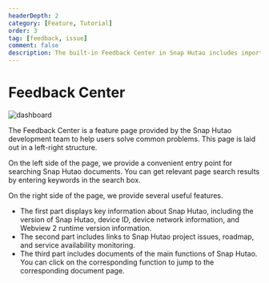 ```yaml
---
headerDepth: 2
category: [Feature, Tutorial]
order: 3
tag: [feedback, issue]
comment: false
description: The built-in Feedback Center in Snap Hutao includes important links related to the Snap Hutao project and incorporates a document search engine. This enables players to resolve common issues and find solutions within the program itself.
---
```


# Feedback Center

![dashboard](https://img.alicdn.com/imgextra/i4/1797064093/O1CN01oOYqZC1g6e0rgyJ3G_!!1797064093.png_.webp)

The Feedback Center is a feature page provided by the Snap Hutao development team to help users solve common problems. This page is laid out in a left-right structure.

On the left side of the page, we provide a convenient entry point for searching Snap Hutao documents. You can get relevant page search results by entering keywords in the search box.

On the right side of the page, we provide several useful features.

- The first part displays key information about Snap Hutao, including the version of Snap Hutao, device ID, device network information, and Webview 2 runtime version information.
- The second part includes links to Snap Hutao project issues, roadmap, and service availability monitoring.
- The third part includes documents of the main functions of Snap Hutao. You can click on the corresponding function to jump to the corresponding document page.
